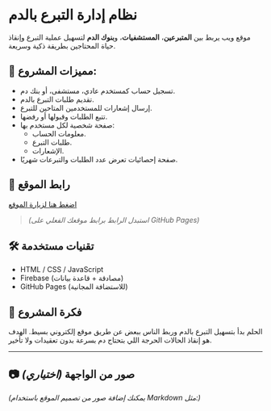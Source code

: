 # نظام إدارة التبرع بالدم

موقع ويب يربط بين **المتبرعين**، **المستشفيات**، و**بنوك الدم** لتسهيل عملية التبرع وإنقاذ حياة المحتاجين بطريقة ذكية وسريعة.

## 🌟 مميزات المشروع:

- تسجيل حساب كمستخدم عادي، مستشفى، أو بنك دم.
- تقديم طلبات التبرع بالدم.
- إرسال إشعارات للمستخدمين المتاحين للتبرع.
- تتبع الطلبات وقبولها أو رفضها.
- صفحة شخصية لكل مستخدم بها:
  - معلومات الحساب.
  - طلبات التبرع.
  - الإشعارات.
- صفحة إحصائيات تعرض عدد الطلبات والتبرعات شهريًا.

## 🔗 رابط الموقع

[اضغط هنا لزيارة الموقع](https://02ehab.github.io/your-repo-name/)

> *(استبدل الرابط برابط موقعك الفعلي على GitHub Pages)*

## 🛠️ تقنيات مستخدمة

- HTML / CSS / JavaScript
- Firebase (مصادقة + قاعدة بيانات)
- GitHub Pages (للاستضافة المجانية)

## 🧠 فكرة المشروع

الحلم بدأ بتسهيل التبرع بالدم وربط الناس ببعض عن طريق موقع إلكتروني بسيط. الهدف هو إنقاذ الحالات الحرجة اللي بتحتاج دم بسرعة بدون تعقيدات ولا تأخير.

---

## 📷 صور من الواجهة *(اختياري)*

*(يمكنك إضافة صور من تصميم الموقع باستخدام Markdown مثل:)*


